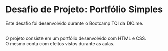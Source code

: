 # Desafio de Projeto: Portfólio Simples
Este desafio foi desenvolvido durante o Bootcamp TQI da DIO.me.<br><br>


O projeto consiste em um portfólio desenvolvido com HTML e CSS.<br>
O mesmo conta com efeitos vistos durante as aulas.
